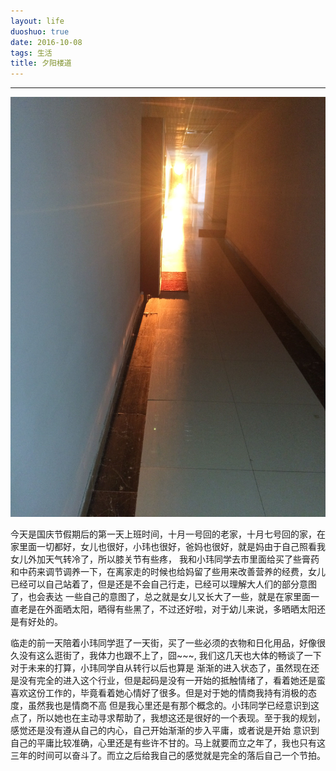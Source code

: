 ```yaml
---
layout: life
duoshuo: true
date: 2016-10-08
tags: 生活
title: 夕阳楼道
---
```


******

![夕阳](/life/2016/2016res/2016-10-8.jpg)

今天是国庆节假期后的第一天上班时间，十月一号回的老家，十月七号回的家，在家里面一切都好，女儿也很好，小玮也很好，爸妈也很好，就是妈由于自己照看我女儿外加天气转冷了，所以膝关节有些疼，
我和小玮同学去市里面给买了些膏药和中药来调节调养一下，在离家走的时候也给妈留了些用来改善营养的经费，女儿已经可以自己站着了，但是还是不会自己行走，已经可以理解大人们的部分意图了，也会表达
一些自己的意图了，总之就是女儿又长大了一些，就是在家里面一直老是在外面晒太阳，晒得有些黑了，不过还好啦，对于幼儿来说，多晒晒太阳还是有好处的。

临走的前一天陪着小玮同学逛了一天街，买了一些必须的衣物和日化用品，好像很久没有这么逛街了，我体力也跟不上了，囧~~~, 我们这几天也大体的畅谈了一下对于未来的打算，小玮同学自从转行以后也算是
渐渐的进入状态了，虽然现在还是没有完全的进入这个行业，但是起码是没有一开始的抵触情绪了，看着她还是蛮喜欢这份工作的，毕竟看着她心情好了很多。但是对于她的情商我持有消极的态度，虽然我也是情商不高
但是我心里还是有那个概念的。小玮同学已经意识到这点了，所以她也在主动寻求帮助了，我想这还是很好的一个表现。至于我的规划，感觉还是没有遵从自己的内心，自己开始渐渐的步入平庸，或者说是开始
意识到自己的平庸比较准确，心里还是有些许不甘的。马上就要而立之年了，我也只有这三年的时间可以奋斗了。而立之后给我自己的感觉就是完全的落后自己一个节拍。



